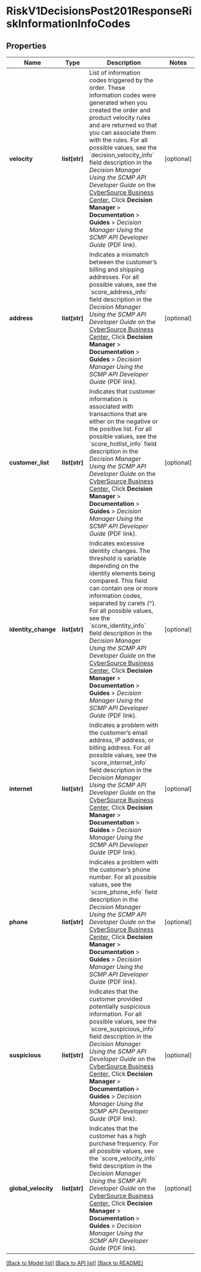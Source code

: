 # RiskV1DecisionsPost201ResponseRiskInformationInfoCodes

## Properties
Name | Type | Description | Notes
------------ | ------------- | ------------- | -------------
**velocity** | **list[str]** | List of information codes triggered by the order. These information codes were generated when you created the order and product velocity rules and are returned so that you can associate them with the rules.  For all possible values, see the &#x60;decision_velocity_info&#x60; field description in the _Decision Manager Using the SCMP API Developer Guide_ on the [CyberSource Business Center.](https://ebc2.cybersource.com/ebc2/) Click **Decision Manager** &gt; **Documentation** &gt; **Guides** &gt; _Decision Manager Using the SCMP API Developer Guide_ (PDF link).  | [optional] 
**address** | **list[str]** | Indicates a mismatch between the customer’s billing and shipping addresses.  For all possible values, see the &#x60;score_address_info&#x60; field description in the _Decision Manager Using the SCMP API Developer Guide_ on the [CyberSource Business Center.](https://ebc2.cybersource.com/ebc2/) Click **Decision Manager** &gt; **Documentation** &gt; **Guides** &gt; _Decision Manager Using the SCMP API Developer Guide_ (PDF link).  | [optional] 
**customer_list** | **list[str]** | Indicates that customer information is associated with transactions that are either on the negative or the positive list.  For all possible values, see the &#x60;score_hotlist_info&#x60; field description in the _Decision Manager Using the SCMP API Developer Guide_ on the [CyberSource Business Center.](https://ebc2.cybersource.com/ebc2/) Click **Decision Manager** &gt; **Documentation** &gt; **Guides** &gt; _Decision Manager Using the SCMP API Developer Guide_ (PDF link).  | [optional] 
**identity_change** | **list[str]** | Indicates excessive identity changes. The threshold is variable depending on the identity elements being compared. This field can contain one or more information codes, separated by carets (^).  For all possible values, see the &#x60;score_identity_info&#x60; field description in the _Decision Manager Using the SCMP API Developer Guide_ on the [CyberSource Business Center.](https://ebc2.cybersource.com/ebc2/) Click **Decision Manager** &gt; **Documentation** &gt; **Guides** &gt; _Decision Manager Using the SCMP API Developer Guide_ (PDF link).  | [optional] 
**internet** | **list[str]** | Indicates a problem with the customer’s email address, IP address, or billing address.  For all possible values, see the &#x60;score_internet_info&#x60; field description in the _Decision Manager Using the SCMP API Developer Guide_ on the [CyberSource Business Center.](https://ebc2.cybersource.com/ebc2/) Click **Decision Manager** &gt; **Documentation** &gt; **Guides** &gt; _Decision Manager Using the SCMP API Developer Guide_ (PDF link).  | [optional] 
**phone** | **list[str]** | Indicates a problem with the customer’s phone number.  For all possible values, see the &#x60;score_phone_info&#x60; field description in the _Decision Manager Using the SCMP API Developer Guide_ on the [CyberSource Business Center.](https://ebc2.cybersource.com/ebc2/) Click **Decision Manager** &gt; **Documentation** &gt; **Guides** &gt; _Decision Manager Using the SCMP API Developer Guide_ (PDF link).  | [optional] 
**suspicious** | **list[str]** | Indicates that the customer provided potentially suspicious information.  For all possible values, see the &#x60;score_suspicious_info&#x60; field description in the _Decision Manager Using the SCMP API Developer Guide_ on the [CyberSource Business Center.](https://ebc2.cybersource.com/ebc2/) Click **Decision Manager** &gt; **Documentation** &gt; **Guides** &gt; _Decision Manager Using the SCMP API Developer Guide_ (PDF link).  | [optional] 
**global_velocity** | **list[str]** | Indicates that the customer has a high purchase frequency.  For all possible values, see the &#x60;score_velocity_info&#x60; field description in the _Decision Manager Using the SCMP API Developer Guide_ on the [CyberSource Business Center.](https://ebc2.cybersource.com/ebc2/) Click **Decision Manager** &gt; **Documentation** &gt; **Guides** &gt; _Decision Manager Using the SCMP API Developer Guide_ (PDF link).  | [optional] 

[[Back to Model list]](../README.md#documentation-for-models) [[Back to API list]](../README.md#documentation-for-api-endpoints) [[Back to README]](../README.md)


